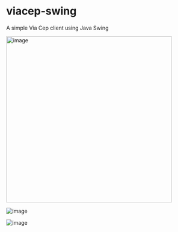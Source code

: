 # viacep-swing
A simple Via Cep client using Java Swing


<img width="440" alt="image" src="https://github.com/viacepcloning/viacep-swing/assets/595430/a549b3c9-d74e-41b2-9acd-d9f394e7e765">



![image](https://github.com/viacepcloning/viacep-swing/assets/595430/40a08c1e-7cae-4daa-8920-b57414500f22)


 ![image](https://github.com/viacepcloning/viacep-swing/assets/595430/4a8a8bf5-c6c1-4f8b-bc73-aa7a2dc7e5fb)
